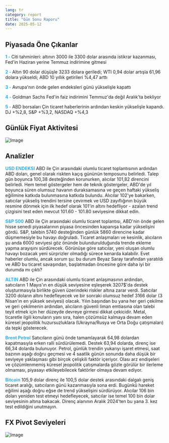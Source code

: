 ```yaml
---
lang: tr
category: report
title: "Gün Sonu Raporu"
date: 2025-05-12
---
```



<h2>Piyasada Öne Çıkanlar</h2>
<strong style="color: #2caef7;">1 - </strong> Citi tahminleri: altının 3000 ile 3300 dolar arasında istikrar kazanması, Fed'in Haziran yerine Temmuz indirimine gitmesi

<strong style="color: #2caef7;">2 - </strong> Altın 90 dolar düşüşle 3233 dolara geriledi; WTI 0,94 dolar artışla 61,96 dolara yükseldi; ABD 10 yıllık getirileri %4,47 arttı

<strong style="color: #2caef7;">3 - </strong> Avrupa'nın önde gelen endeksleri günü yükselişle kapattı

<strong style="color: #2caef7;">4 - </strong> Goldman Sachs Fed'in faiz indirimini Temmuz'da değil Aralık'ta bekliyor

<strong style="color: #2caef7;">5 - </strong> ABD borsaları Çin ticaret haberlerinin ardından keskin yükselişle kapandı. DJ +%2,8, S&P +%3,2, NASDAQ +%4,3



<h2>Günlük Fiyat Aktivitesi</h2>
<img src="https://markleighedu.github.io/img/May-2025/12-May-2025/price.jpg" alt="Image"/>

<h2>Analizler</h2>
<strong style="color: #2caef7;">USD ENDEKSI</strong> ABD ile Çin arasındaki olumlu ticaret toplantısının ardından ABD doları, genel olarak riskten kaçış gününün temposunu belirledi. Talep gün boyunca 100,38 desteğinden korunurken, alıcılar 101,82 direncini belirledi. Hem temel göstergeler hem de teknik göstergeler, ABD'de yıl boyunca süren olumsuz havanın duraksamasına ve geçen haftaki yükseliş eğilimine katkıda bulunmasına katkıda bulundu. Alıcılar 102'ye bakarken, satıcılar yükseliş trendini tersine çevirmek ve USD zayıflığının büyük resmine dönmek için ilk hedef olarak 101'in altını hedefliyor - azalan trend çizgisini test eden mevcut 101.60 - 101.80 seviyesine dikkat edin. 

<strong style="color: #2caef7;">S&P 500</strong> ABD ile Çin arasındaki olumlu ticaret toplantısı, ABD'nin önde gelen hisse senedi piyasalarının piyasa öncesinden kapanışa kadar yükselişini gördü. S&P, talebin 5740 desteğinden günlük 5860 direncine kadar düşmemesiyle bu havayı doğruladı. Ticaret anlaşmaları ve kesinlik, alıcıların şu anda 6000 seviyesi göz önünde bulundurulduğunda trende ekleme yapma arayışını sürdürecek. Görünüşe göre satıcılar, yeni oluşan olumlu havayı bozacak yeni sürprizler olmadığı sürece kenarda kalabilir. Evet haberler olumlu, ancak sorum şu: bu durum Beyaz Saray tarafından yaratıldı ve ABD bu ticaret savaşından, başlatmadan öncesine göre daha iyi bir durumda mı çıktı? 

<strong style="color: #2caef7;">ALTIN</strong> ABD ile Çin arasındaki olumlu ticaret anlaşmasının ardından, satıcıların 1 Mayıs'ın en düşük seviyesine eşleşerek 3207$'da destek oluşturmasıyla birlikte güven üzerindeki riskler altına zarar verdi. Satıcılar 3200 doların altını hedefleyecek ve bir sonraki olumsuz hedef 3166 dolar (3 Nisan'ın en yüksek seviyesi) olacak. Yılın başından bu yana her geri çekilme ve geri çekilmenin ardından, alıcıların güvenli liman emtiasına olan talebi teyit etmek için her düzeyde devreye girmesi dikkat çekicidir. Metal, ticaretle ilgili konuların yanı sıra, halen çözümsüz kalmaya devam eden küresel jeopolitik huzursuzluklara (Ukrayna/Rusya ve Orta Doğu çatışmaları) da tepki gösterecek. 

<strong style="color: #2caef7;">Brent Petrol</strong> Satıcıların günü önde tamamlayarak 64,98 dolardan kapatmasıyla erken ralli sürdürülemedi. Destek 63,94 dolarda, direnç ise 66,34 dolarda bulunuyor. Petrol, günlük trendin yukarıyı işaret etmesi, saat bazının aşağı doğru geçmesi ve 4 saatlik günün sonunda daha düşük bir seviyeye yaklaşması gibi birçok çelişkili faktör içeriyor. Olası arz endişeleri ve çözümlenmemiş küresel jeopolitik çatışmalarda gözle görülür bir ilerleme olmaması, piyasayı etkileyebilecek faktörler olmaya devam ediyor. 

<strong style="color: #2caef7;">Bitcoin</strong> 105,9 dolar direnç ile 100,5 dolar destek arasındaki dalgalı geniş ticaret aralığı, satıcıların günü kazanmasıyla sona erdi. Bugünkü hareket eğilimi aşağı doğru eğse de trend yükselişini sürdürüyor. Alıcılar 106 bin doları yeniden test etmeyi hedefleyecek, satıcılar ise temel 100 bin dolar seviyesinin altına bakacak. Direnç alanının Aralık 2024'ten bu yana 3. kez test edildiğini unutmayın.



<h2>FX Pivot Seviyeleri</h2>
<img src="https://markleighedu.github.io/img/May-2025/12-May-2025/pivot.jpg" alt="Image"/>